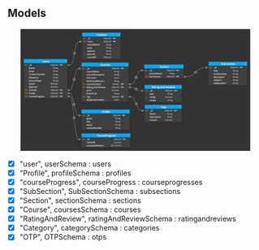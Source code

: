 ## Models

<p align="center">
  <img src="_media/models.png" alt="models" style="width:90%;">
</p>

- [x] "user", userSchema : users
- [x] "Profile", profileSchema : profiles
- [x] "courseProgress", courseProgress : courseprogresses
- [x] "SubSection", SubSectionSchema : subsections
- [x] "Section", sectionSchema : sections
- [x] "Course", coursesSchema : courses
- [x] "RatingAndReview", ratingAndReviewSchema : ratingandreviews
- [x] "Category", categorySchema : categories
- [x] "OTP", OTPSchema : otps

